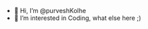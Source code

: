 - 👋 Hi, I’m @purveshKolhe
- 👀 I’m interested in Coding, what else here ;)

<!---
purveshKolhe/purveshKolhe is a ✨ special ✨ repository because its `README.md` (this file) appears on your GitHub profile.
You can click the Preview link to take a look at your changes.
--->
